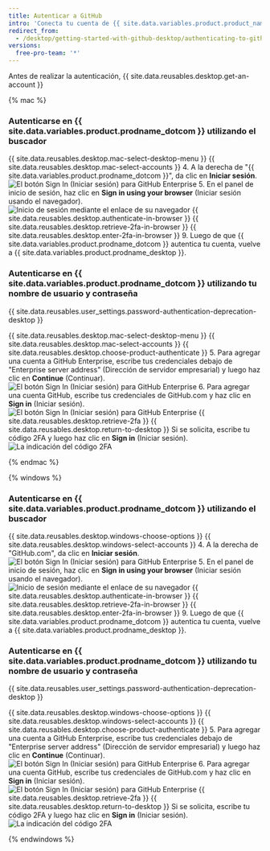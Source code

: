 ```yaml
---
title: Autenticar a GitHub
intro: 'Conecta tu cuenta de {{ site.data.variables.product.product_name }} a {{ site.data.variables.product.prodname_desktop }}.'
redirect_from:
  - /desktop/getting-started-with-github-desktop/authenticating-to-github-using-the-browser
versions:
  free-pro-team: '*'
---
```


Antes de realizar la autenticación, {{ site.data.reusables.desktop.get-an-account }}

{% mac %}

### Autenticarse en {{ site.data.variables.product.prodname_dotcom }} utilizando el buscador

{{ site.data.reusables.desktop.mac-select-desktop-menu }}
{{ site.data.reusables.desktop.mac-select-accounts }}
4. A la derecha de "{{ site.data.variables.product.prodname_dotcom }}", da clic en **Iniciar sesión**. ![El botón Sign In (Iniciar sesión) para GitHub Enterprise](/assets/images/help/desktop/mac-sign-in-github.png)
5. En el panel de inicio de sesión, haz clic en **Sign in using your browser** (Iniciar sesión usando el navegador). ![Inicio de sesión mediante el enlace de su navegador](/assets/images/help/desktop/mac-sign-in-browser.png)
{{ site.data.reusables.desktop.authenticate-in-browser }}
{{ site.data.reusables.desktop.retrieve-2fa-in-browser }}
{{ site.data.reusables.desktop.enter-2fa-in-browser }}
9. Luego de que {{ site.data.variables.product.prodname_dotcom }} autentica tu cuenta, vuelve a {{ site.data.variables.product.prodname_desktop }}.

### Autenticarse en {{ site.data.variables.product.prodname_dotcom }} utilizando tu nombre de usuario y contraseña

{{ site.data.reusables.user_settings.password-authentication-deprecation-desktop }}

{{ site.data.reusables.desktop.mac-select-desktop-menu }}
{{ site.data.reusables.desktop.mac-select-accounts }}
{{ site.data.reusables.desktop.choose-product-authenticate }}
5. Para agregar una cuenta a GitHub Enterprise, escribe tus credenciales debajo de "Enterprise server address" (Dirección de servidor empresarial) y luego haz clic en **Continue** (Continuar). ![El botón Sign In (Iniciar sesión) para GitHub Enterprise](/assets/images/help/desktop/mac-sign-in-button-enterprise.png)
6. Para agregar una cuenta GitHub, escribe tus credenciales de GitHub.com y haz clic en **Sign in** (Iniciar sesión). ![El botón Sign In (Iniciar sesión) para GitHub Enterprise](/assets/images/help/desktop/mac-sign-in-button.png)
{{ site.data.reusables.desktop.retrieve-2fa }}
{{ site.data.reusables.desktop.return-to-desktop }} Si se solicita, escribe tu código 2FA y luego haz clic en **Sign in** (Iniciar sesión). ![La indicación del código 2FA](/assets/images/help/desktop/mac-2fa-code-prompt.png)

{% endmac %}

{% windows %}

### Autenticarse en {{ site.data.variables.product.prodname_dotcom }} utilizando el buscador

{{ site.data.reusables.desktop.windows-choose-options }}
{{ site.data.reusables.desktop.windows-select-accounts }}
4. A la derecha de "GitHub.com", da clic en **Iniciar sesión**. ![El botón Sign In (Iniciar sesión) para GitHub Enterprise](/assets/images/help/desktop/windows-sign-in-github.png)
5. En el panel de inicio de sesión, haz clic en **Sign in using your browser** (Iniciar sesión usando el navegador). ![Inicio de sesión mediante el enlace de su navegador](/assets/images/help/desktop/windows-sign-in-browser.png)
{{ site.data.reusables.desktop.authenticate-in-browser }}
{{ site.data.reusables.desktop.retrieve-2fa-in-browser }}
{{ site.data.reusables.desktop.enter-2fa-in-browser }}
9. Luego de que {{ site.data.variables.product.prodname_dotcom }} autentica tu cuenta, vuelve a {{ site.data.variables.product.prodname_desktop }}.

### Autenticarse en {{ site.data.variables.product.prodname_dotcom }} utilizando tu nombre de usuario y contraseña


{{ site.data.reusables.user_settings.password-authentication-deprecation-desktop }}

{{ site.data.reusables.desktop.windows-choose-options }}
{{ site.data.reusables.desktop.windows-select-accounts }}
{{ site.data.reusables.desktop.choose-product-authenticate }}
5. Para agregar una cuenta a GitHub Enterprise, escribe tus credenciales debajo de "Enterprise server address" (Dirección de servidor empresarial) y luego haz clic en **Continue** (Continuar). ![El botón Sign In (Iniciar sesión) para GitHub Enterprise](/assets/images/help/desktop/windows-sign-in-button-enterprise.png)
6. Para agregar una cuenta GitHub, escribe tus credenciales de GitHub.com y haz clic en **Sign in** (Iniciar sesión). ![El botón Sign In (Iniciar sesión) para GitHub Enterprise](/assets/images/help/desktop/windows-sign-in-button.png)
{{ site.data.reusables.desktop.retrieve-2fa }}
{{ site.data.reusables.desktop.return-to-desktop }} Si se solicita, escribe tu código 2FA y luego haz clic en **Sign in** (Iniciar sesión). ![La indicación del código 2FA](/assets/images/help/desktop/windows-2fa-code-prompt.png)

{% endwindows %}
